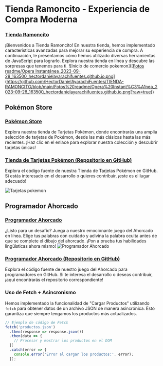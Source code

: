 # Tienda Ramoncito - Experiencia de Compra Moderna
### [Tienda Ramoncito](https://hectordanielayarachifuentes.github.io/TIENDA-RAMONCITO/)

¡Bienvenidos a Tienda Ramoncito! En nuestra tienda, hemos implementado características avanzadas para mejorar su experiencia de compra. A continuación, le presentamos cómo hemos utilizado diversas herramientas de JavaScript para lograrlo. Explora nuestra tienda en línea y descubre las sorpresas que tenemos para ti.
![Inicio de comercio pokemon]([[Fotos readme/Opera Instantánea_2023-09-28_163500_hectordanielayarachifuentes.github.io.png](https://github.com/HectorDanielAyarachiFuentes/TIENDA-RAMONCITO/blob/main/Fotos%20readme/Opera%20Instant%C3%A1nea_2023-09-28_163500_hectordanielayarachifuentes.github.io.png?raw=true)](https://github.com/HectorDanielAyarachiFuentes/TIENDA-RAMONCITO/blob/main/Fotos%20readme/Opera%20Instant%C3%A1nea_2023-09-28_163500_hectordanielayarachifuentes.github.io.png?raw=true))
## Pokémon Store
### [Pokémon Store](https://hectordanielayarachifuentes.github.io/TARJETAS-POKEMON-STORE/index.html)

Explora nuestra tienda de Tarjetas Pokémon, donde encontrarás una amplia selección de tarjetas de Pokémon, desde las más clásicas hasta las más recientes. ¡Haz clic en el enlace para explorar nuestra colección y descubrir tarjetas únicas!
### [Tienda de Tarjetas Pokémon (Repositorio en GitHub)](https://github.com/HectorDanielAyarachiFuentes/TARJETAS-POKEMON-STORE?fbclid=IwAR00KdXIjbbvlkJv4I_64HRnh-Gm4JPAtwQF1Zgw4m0gfL0Xp_iniOuYUm4)

Explora el código fuente de nuestra Tienda de Tarjetas Pokémon en GitHub. Si estás interesado en el desarrollo o quieres contribuir, ¡este es el lugar adecuado!

![Tarjetas pokemon](https://github.com/HectorDanielAyarachiFuentes/TIENDA-RAMONCITO/blob/main/Fotos%20readme/Opera%20Instant%C3%A1nea_2023-09-28_163335_hectordanielayarachifuentes.github.io.png?raw=true)
## Programador Ahorcado
### [Programador Ahorcado](https://hectordanielayarachifuentes.github.io/ahorcado/)

¿Listo para un desafío? Juega a nuestro emocionante juego del Ahorcado en línea. Elige tus palabras con cuidado y adivina la palabra oculta antes de que se complete el dibujo del ahorcado. ¡Pon a prueba tus habilidades lingüísticas ahora mismo!
![Programador Ahorcado](https://github.com/HectorDanielAyarachiFuentes/TIENDA-RAMONCITO/blob/main/Fotos%20readme/Opera%20Instant%C3%A1nea_2023-09-28_163346_hectordanielayarachifuentes.github.io.png?raw=true)

### [Programador Ahorcado (Repositorio en GitHub)](https://github.com/HectorDanielAyarachiFuentes/ahorcado)

Explora el código fuente de nuestro juego del Ahorcado para programadores en GitHub. Si te interesa el desarrollo o deseas contribuir, ¡aquí encontrarás el repositorio correspondiente!

### Uso de Fetch + Asincronismo

Hemos implementado la funcionalidad de "Cargar Productos" utilizando `fetch` para obtener datos de un archivo JSON de manera asincrónica. Esto garantiza que siempre tengamos los productos más actualizados.

```javascript
// Ejemplo de código de Fetch
fetch('productos.json')
  .then(response => response.json())
  .then(data => {
    // Procesar y mostrar los productos en el DOM
  })
  .catch(error => {
    console.error('Error al cargar los productos:', error);
  });
